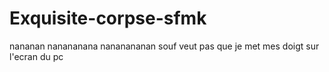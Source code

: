 # Exquisite-corpse-sfmk


nananan
nanananana
nananananan
souf veut pas que je met mes doigt sur l'ecran du pc
